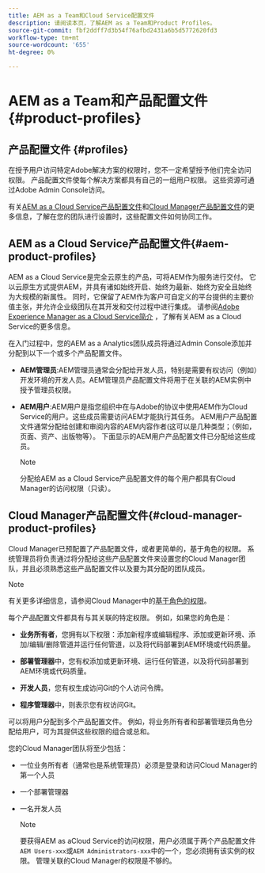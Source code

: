 ```yaml
---
title: AEM as a Team和Cloud Service配置文件
description: 请阅读本页，了解AEM as a Team和Product Profiles。
source-git-commit: fbf2ddff7d3b54f76afbd2431a6b5d5772620fd3
workflow-type: tm+mt
source-wordcount: '655'
ht-degree: 0%

---
```



# AEM as a Team和产品配置文件{#product-profiles}

## 产品配置文件 {#profiles}

在授予用户访问特定Adobe解决方案的权限时，您不一定希望授予他们完全访问权限。 产品配置文件使每个解决方案都具有自己的一组用户权限。 这些资源可通过Adobe Admin Console访问。

有关[AEM as a Cloud Service产品配置文件](#aem-product-profiles)和[Cloud Manager产品配置文件](#cloud-manager-product-profiles)的更多信息，了解在您的团队进行设置时，这些配置文件如何协同工作。

## AEM as a Cloud Service产品配置文件{#aem-product-profiles}

AEM as a Cloud Service是完全云原生的产品，可将AEM作为服务进行交付。 它以云原生方式提供AEM，并具有诸如始终开启、始终为最新、始终为安全且始终为大规模的新属性。 同时，它保留了AEM作为客户可自定义的平台提供的主要价值主张，并允许企业级团队在其开发和交付过程中进行集成。 请参阅[Adobe Experience Manager as a Cloud Service简介](https://experienceleague.adobe.com/docs/experience-manager-cloud-service/overview/introduction.html?lang=en) ，了解有关AEM as a Cloud Service的更多信息。

在入门过程中，您的AEM as a Analytics团队成员将通过Admin Console添加并分配到以下一个或多个产品配置文件。

* **AEM管理员**:AEM管理员通常会分配给开发人员，特别是需要有权访问（例如）开发环境的开发人员。AEM管理员产品配置文件将用于在关联的AEM实例中授予管理员权限。

* **AEM用户**:AEM用户是指您组织中在与Adobe的协议中使用AEM作为Cloud Service的用户。这些成员需要访问AEM才能执行其任务。 AEM用户产品配置文件通常分配给创建和审阅内容的AEM内容作者(这可以是几种类型；（例如，页面、资产、出版物等）。 下面显示的AEM用户产品配置文件已分配给这些成员。

   >[!NOTE]
   >分配给AEM as a Cloud Service产品配置文件的每个用户都具有Cloud Manager的访问权限（只读）。

## Cloud Manager产品配置文件{#cloud-manager-product-profiles}

Cloud Manager已预配置了产品配置文件，或者更简单的，基于角色的权限。 系统管理员将负责通过将分配给这些产品配置文件来设置您的Cloud Manager团队，并且必须熟悉这些产品配置文件以及要为其分配的团队成员。
>[!NOTE]
>有关更多详细信息，请参阅Cloud Manager中的[基于角色的权限](/help/onboarding/what-is-required/user-roles-permissions.md)。

每个产品配置文件都具有与其关联的特定权限。 例如，如果您的角色是：

* **业务所有者**，您拥有以下权限：添加新程序或编辑程序、添加或更新环境、添加/编辑/删除管道并运行任何管道，以及将代码部署到AEM环境或代码质量。

* **部署管理器**&#x200B;中，您有权添加或更新环境、运行任何管道，以及将代码部署到AEM环境或代码质量。

* **开发人员**，您有权生成访问Git的个人访问令牌。

* **程序管理器**&#x200B;中，则表示您有权访问Git。

可以将用户分配到多个产品配置文件。 例如，将业务所有者和部署管理员角色分配给用户，可为其提供这些权限的组合或总和。

您的Cloud Manager团队将至少包括：

* 一位业务所有者（通常也是系统管理员）必须是登录和访问Cloud Manager的第一个人员
* 一个部署管理器
* 一名开发人员

   >[!NOTE]
   >要获得AEM as aCloud Service的访问权限，用户必须属于两个产品配置文件`AEM Users-xxx`或`AEM Administrators-xxx`中的一个，您必须拥有该实例的权限。 管理关联的Cloud Manager的权限是不够的。